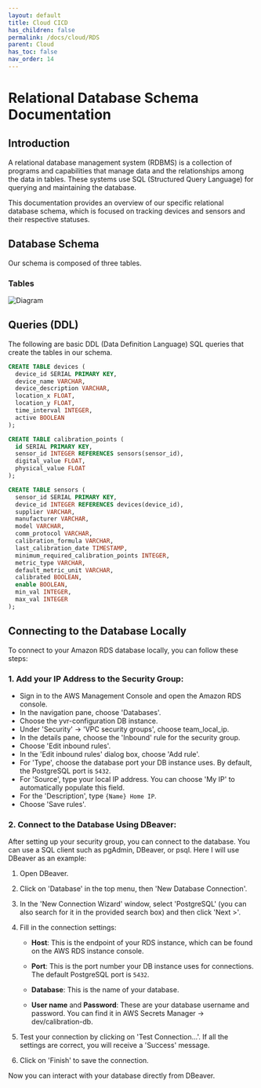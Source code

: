 ```yaml
---
layout: default
title: Cloud CICD
has_children: false
permalink: /docs/cloud/RDS
parent: Cloud
has_toc: false
nav_order: 14
---
```


# Relational Database Schema Documentation

## Introduction

A relational database management system (RDBMS) is a collection of programs and capabilities that manage data and the relationships among the data in tables. These systems use SQL (Structured Query Language) for querying and maintaining the database.

This documentation provides an overview of our specific relational database schema, which is focused on tracking devices and sensors and their respective statuses.

## Database Schema

Our schema is composed of three tables.

### Tables

![Diagram](/cloud/assests/RDS/DB_Schema.png)

## Queries (DDL)

The following are basic DDL (Data Definition Language) SQL queries that create the tables in our schema.

```sql
CREATE TABLE devices (
  device_id SERIAL PRIMARY KEY,
  device_name VARCHAR,
  device_description VARCHAR,
  location_x FLOAT,
  location_y FLOAT,
  time_interval INTEGER,
  active BOOLEAN
);

CREATE TABLE calibration_points (
  id SERIAL PRIMARY KEY,
  sensor_id INTEGER REFERENCES sensors(sensor_id),
  digital_value FLOAT,
  physical_value FLOAT
);

CREATE TABLE sensors (
  sensor_id SERIAL PRIMARY KEY,
  device_id INTEGER REFERENCES devices(device_id),
  supplier VARCHAR,
  manufacturer VARCHAR,
  model VARCHAR,
  comm_protocol VARCHAR,
  calibration_formula VARCHAR,
  last_calibration_date TIMESTAMP,
  minimum_required_calibration_points INTEGER,
  metric_type VARCHAR,
  default_metric_unit VARCHAR,
  calibrated BOOLEAN,
  enable BOOLEAN,
  min_val INTEGER,
  max_val INTEGER
);
```

## Connecting to the Database Locally

To connect to your Amazon RDS database locally, you can follow these steps:

### 1. Add your IP Address to the Security Group:

- Sign in to the AWS Management Console and open the Amazon RDS console.
- In the navigation pane, choose 'Databases'.
- Choose the yvr-configuration DB instance.
- Under 'Security' -> 'VPC security groups', choose team_local_ip.
- In the details pane, choose the 'Inbound' rule for the security group.
- Choose 'Edit inbound rules'.
- In the 'Edit inbound rules' dialog box, choose 'Add rule'.
- For 'Type', choose the database port your DB instance uses. By default, the PostgreSQL port is `5432`.
- For 'Source', type your local IP address. You can choose 'My IP' to automatically populate this field.
- For the 'Description', type `{Name} Home IP`.
- Choose 'Save rules'.

### 2. Connect to the Database Using DBeaver:

After setting up your security group, you can connect to the database. You can use a SQL client such as pgAdmin, DBeaver, or psql. Here I will use DBeaver as an example:

1. Open DBeaver.

2. Click on 'Database' in the top menu, then 'New Database Connection'.

3. In the 'New Connection Wizard' window, select 'PostgreSQL' (you can also search for it in the provided search box) and then click 'Next >'.

4. Fill in the connection settings:

   - **Host**: This is the endpoint of your RDS instance, which can be found on the AWS RDS instance console.

   - **Port**: This is the port number your DB instance uses for connections. The default PostgreSQL port is `5432`.

   - **Database**: This is the name of your database.

   - **User name** and **Password**: These are your database username and password. You can find it in AWS Secrets Manager -> dev/calibration-db.

5. Test your connection by clicking on 'Test Connection...'. If all the settings are correct, you will receive a 'Success' message.

6. Click on 'Finish' to save the connection.

Now you can interact with your database directly from DBeaver.
